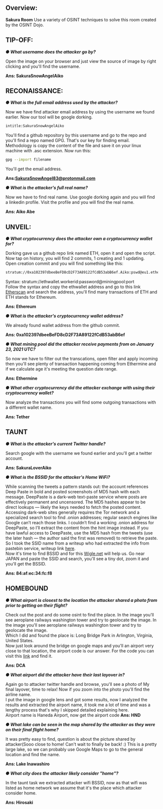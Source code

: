 ## Overview:
**Sakura Room**
Use a variety of OSINT techniques to solve this room created by the OSINT Dojo.

## TIP-OFF:
***● What username does the attacker go by?***

Open the image on your browser and just view the source of image by right clicking and you'll find the username.

**Ans: SakuraSnowAngelAiko**

## RECONAISSANCE:
***● What is the full email address used by the attacker?***

Now we have find attacker email address by using the username we found earlier. Now our tool will be google dorking.
```bash
intitle:SakuraSnowAngelAiko
```
You'll find a github repository by this username and go to the repo and you'll find a repo named GPG. That's our key for finding email.\
Methodology is copy the content of the file and save it on your linux machine with .asc extension. Now run this:
```bash
gpg --import filename
```
You'll get the email address.

**Ans:SakuraSnowAngel83@protonmail.com**

***● What is the attacker's full real name?***

Now we have to find real name. Use google dorking again and you will find a linkedin profile. Visit the profile and you will find the real name.

**Ans: Aiko Abe**

## UNVEIL:
***● What cryptocurrency does the attacker own a cryptocurrency wallet for?***

Dorking gave us a github repo link named ETH, open it and open the script.\
Now tap on history, you will find 2 commits, 1 creating and 1 updating.\
Open creation commit and you will find something like this:
```bash
stratum://0xa102397dbeeBeFD8cD2F73A89122fCdB53abB6ef.Aiko:pswd@eu1.ethermine.org:4444
```
Syntax: stratum://ethwallet.workerid:password@miningpool:port\
Follow the syntax and copy the ethwallet address and go to this link [Etherscan](https://etherscan.io/) and search the address, you'll find many transactions of ETH and ETH stands for Ethereum.

**Ans: Ethereum**

***● What is the attacker's cryptocurrency wallet address?***

We already found wallet address from the github commit.

**Ans: 0xa102397dbeeBeFD8cD2F73A89122fCdB53abB6ef**

***● What mining pool did the attacker receive payments from on January 23, 2021 UTC?***

So now we have to filter out the transcations, open filter and apply incoming then you'll see plenty of transaction happening coming from Ethermine and if we calculate age it's meeting the question date range.

**Ans: Ethermine**

***● What other cryptocurrency did the attacker exchange with using their cryptocurrency wallet?***

Now analyze the transactions you will find some outgoing transactions with a different wallet name.

**Ans: Tether**

## TAUNT
***● What is the attacker's current Twitter handle?***

Search google with the username we found earlier and you'll get a twitter account.

**Ans: SakuraLoverAiko**

***● What is the BSSID for the attacker's Home WiFi?***

While scanning the tweets a pattern stands out: the account references Deep Paste in bold and posted screenshots of MD5 hash with each message. DeepPaste is a dark-web text-paste service where posts are effectively permanent and uncensored. The MD5 hashes appear to be direct lookups — likely the keys needed to fetch the posted content.\
Accessing dark-web sites generally requires the Tor network and a specialized search tool to find .onion addresses; regular search engines like Google can’t reach those links. I couldn’t find a working .onion address for DeepPaste, so I’ll extract the content from the hint image instead. If you have lawful access to DeepPaste, use the MD5 hash from the tweets (use the later hash — the author said the first was removed) to retrieve the paste.\
So I took the SSID name from a writeup who had extracted the info from pastebin service, writeup link [here](https://github.com/a3r0id/TryHackMe-Sakura-Room-Writeup).\
Now it's time to find BSSID and for this [Wigle.net](https://wigle.net/index) will help us. Go near JAPAN and paste the SSID and search, you'll see a tiny dot, zoom it and you'll get the BSSID.

**Ans: 84:af:ec:34:fc:f8**

## HOMEBOUND
***● What airport is closest to the location the attacker shared a photo from prior to getting on their flight?***

Check out the post and do some osint to find the place. In the image you'll see aeroplane railways washington tower and try to geolocate the image. In the image you'll see aeroplane railways washington tower and try to geolocate the image.\
Which I did and found the place is: Long Bridge Park in Arlington, Virginia, United States.\
Now just look around the bridge on google maps and you'll an airport very close to that location, the airport code is our answer. For the code you can visit this [link](https://airportcodes.aero/name/R) and find it. 

**Ans: DCA**

***● What airport did the attacker have their last layover in?***

Again go to attacker twitter handle and browse, you'll see a photo of My final layover, time to relax! Now if you zoom into the photo you'll find the airline name.\
I put the image in google lens and got some results, now I analyzed the results and extracted the airport name, it took me a lot of time and was a lengthy process that's why I skipped detailed explaining here.\
Airport name is Haneda Airport, now get the airport code
**Ans: HND**

***● What lake can be seen in the map shared by the attacker as they were on their final flight home?***

It was pretty easy to find, question is about the picture shared by attacker(Sooo close to home! Can't wait to finally be back! :) This is a pretty large lake, so we can probably use Google Maps to go to the general location and find the name.

**Ans: Lake Inawashiro**

***● What city does the attacker likely consider "home"?***

In the taunt task we extracted attacker wifi BSSID, now as that wifi was listed as home network we assume that it's the place which attacker consider home.

**Ans: Hirosaki**
